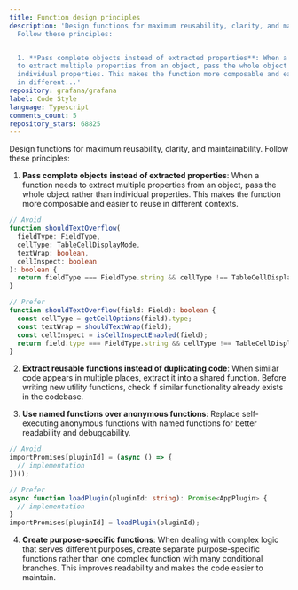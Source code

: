 ```yaml
---
title: Function design principles
description: 'Design functions for maximum reusability, clarity, and maintainability.
  Follow these principles:


  1. **Pass complete objects instead of extracted properties**: When a function needs
  to extract multiple properties from an object, pass the whole object rather than
  individual properties. This makes the function more composable and easier to reuse
  in different...'
repository: grafana/grafana
label: Code Style
language: Typescript
comments_count: 5
repository_stars: 68825
---
```


Design functions for maximum reusability, clarity, and maintainability. Follow these principles:

1. **Pass complete objects instead of extracted properties**: When a function needs to extract multiple properties from an object, pass the whole object rather than individual properties. This makes the function more composable and easier to reuse in different contexts.

```typescript
// Avoid
function shouldTextOverflow(
  fieldType: FieldType,
  cellType: TableCellDisplayMode,
  textWrap: boolean,
  cellInspect: boolean
): boolean {
  return fieldType === FieldType.string && cellType !== TableCellDisplayMode.Image && !textWrap && !cellInspect;
}

// Prefer
function shouldTextOverflow(field: Field): boolean {
  const cellType = getCellOptions(field).type;
  const textWrap = shouldTextWrap(field);
  const cellInspect = isCellInspectEnabled(field);
  return field.type === FieldType.string && cellType !== TableCellDisplayMode.Image && !textWrap && !cellInspect;
}
```

2. **Extract reusable functions instead of duplicating code**: When similar code appears in multiple places, extract it into a shared function. Before writing new utility functions, check if similar functionality already exists in the codebase.

3. **Use named functions over anonymous functions**: Replace self-executing anonymous functions with named functions for better readability and debuggability.

```typescript
// Avoid
importPromises[pluginId] = (async () => {
  // implementation
})();

// Prefer
async function loadPlugin(pluginId: string): Promise<AppPlugin> {
  // implementation
}
importPromises[pluginId] = loadPlugin(pluginId);
```

4. **Create purpose-specific functions**: When dealing with complex logic that serves different purposes, create separate purpose-specific functions rather than one complex function with many conditional branches. This improves readability and makes the code easier to maintain.